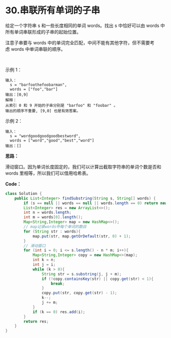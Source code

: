 # 30.串联所有单词的子串

给定一个字符串 s 和一些长度相同的单词 words。找出 s 中恰好可以由 words 中所有单词串联形成的子串的起始位置。

注意子串要与 words 中的单词完全匹配，中间不能有其他字符，但不需要考虑 words 中单词串联的顺序。

 

示例 1：
```
输入：
  s = "barfoothefoobarman",
  words = ["foo","bar"]
输出：[0,9]
解释：
从索引 0 和 9 开始的子串分别是 "barfoo" 和 "foobar" 。
输出的顺序不重要, [9,0] 也是有效答案。
```
示例 2：
```
输入：
  s = "wordgoodgoodgoodbestword",
  words = ["word","good","best","word"]
输出：[]
```

**思路：**

滑动窗口。因为单词长度固定的，我们可以计算出截取字符串的单词个数是否和 words 里相等，所以我们可以借用哈希表。

**Code：**
```java
class Solution {
    public List<Integer> findSubstring(String s, String[] words) {
        if (s == null || words == null || words.length == 0) return new ArrayList<>();
        List<Integer> res = new ArrayList<>();
        int n = words.length;
        int m = words[0].length();
        Map<String,Integer> map = new HashMap<>();
        // map记录words中每个单词的数目
        for (String str : words){
            map.put(str, map.getOrDefault(str, 0) + 1);
        }
        // 滑动窗口
        for (int i = 0; i <= s.length() - n * m; i++){
            Map<String,Integer> copy = new HashMap<>(map);
            int k = n;
            int j = i;
            while (k > 0){
                String str = s.substring(j, j + m);
                if (!copy.containsKey(str) || copy.get(str) < 1){
                    break;
                }
                copy.put(str, copy.get(str) - 1);
                k--;
                j += m;
            }
            if (k == 0) res.add(i);
        }
        return res;
    }
}
```